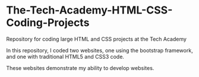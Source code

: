 # The-Tech-Academy-HTML-CSS-Coding-Projects
Repository for coding large HTML and CSS projects at the Tech Academy

In this repository, I coded two websites, one using the bootstrap framework, and one with traditional HTML5 and CSS3 code.

These websites demonstrate my ability to develop websites.
